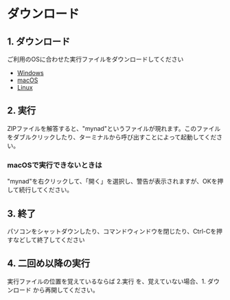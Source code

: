 # ダウンロード

## 1. ダウンロード

ご利用のOSに合わせた実行ファイルをダウンロードしてください

- [Windows](https://github.com/my-number/mynad/releases/latest/download/mynad-windows-x86_64.exe)
- [macOS](https://github.com/my-number/mynad/releases/latest/download/mynad-macos-x86_64.zip)
- [Linux](https://github.com/my-number/mynad/releases/latest/download/mynad-linux-x86_64.zip)

## 2. 実行

ZIPファイルを解答すると、"mynad"というファイルが現れます。このファイルをダブルクリックしたり、ターミナルから呼び出すことによって起動してください。

### macOSで実行できないときは


"mynad"を右クリックして、「開く」を選択し、警告が表示されますが、OKを押して続行してください。

## 3. 終了

パソコンをシャットダウンしたり、コマンドウィンドウを閉じたり、Ctrl-Cを押すなどして終了してください

## 4. 二回め以降の実行

実行ファイルの位置を覚えているならば 2.実行 を、覚えていない場合、1. ダウンロード から再開してください。
